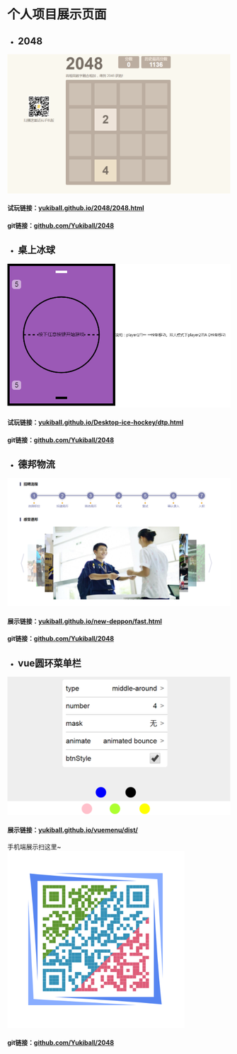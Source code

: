 # 个人项目展示页面
- ## 2048
![2048](./img/2048.png)<br>
#### 试玩链接：[yukiball.github.io/2048/2048.html](https://yukiball.github.io/2048/2048.html)
#### git链接：[github.com/Yukiball/2048](https://github.com/Yukiball/2048)
- ## 桌上冰球
![Desktop-ice-hockey](./img/ice.png)<br>
#### 试玩链接：[yukiball.github.io/Desktop-ice-hockey/dtp.html](https://yukiball.github.io/Desktop-ice-hockey/dtp.html)
#### git链接：[github.com/Yukiball/2048](https://github.com/Yukiball/Desktop-ice-hockey)
- ## 德邦物流
![deppon](./img/depong.png)<br>
#### 展示链接：[yukiball.github.io/new-deppon/fast.html](https://yukiball.github.io/new-deppon/fast.html)
#### git链接：[github.com/Yukiball/2048](https://github.com/Yukiball/new-deppon)
- ## vue圆环菜单栏
![list](./img/list.png)<br>
#### 展示链接：[yukiball.github.io/vuemenu/dist/](https://yukiball.github.io/vuemenu/dist/)<br>
手机端展示扫这里~<br>
![vuelist](./img/vuelist.png)<br>
#### git链接：[github.com/Yukiball/2048](https://github.com/Yukiball/vuemenu)
